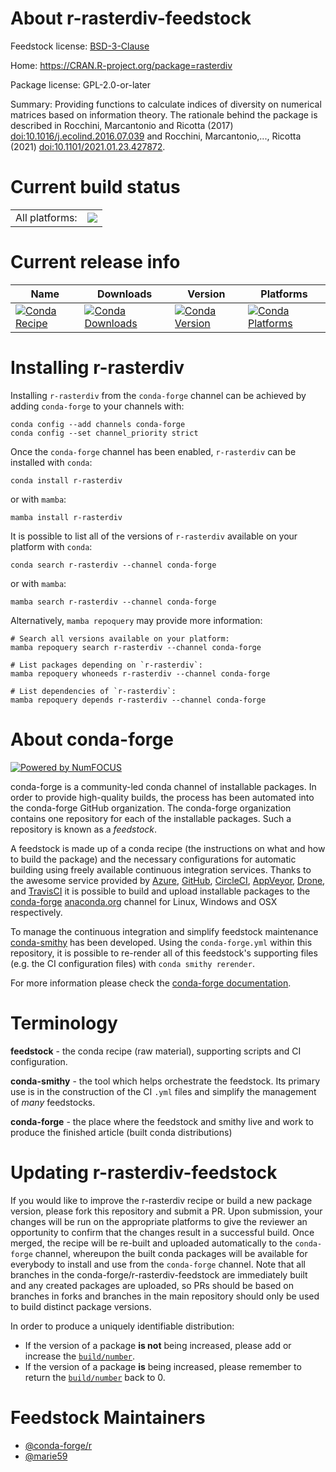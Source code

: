 About r-rasterdiv-feedstock
===========================

Feedstock license: [BSD-3-Clause](https://github.com/conda-forge/r-rasterdiv-feedstock/blob/main/LICENSE.txt)

Home: https://CRAN.R-project.org/package=rasterdiv

Package license: GPL-2.0-or-later

Summary: Providing functions to calculate indices of diversity on numerical matrices based on information theory. The rationale behind the package is described in Rocchini, Marcantonio and Ricotta (2017) <doi:10.1016/j.ecolind.2016.07.039> and Rocchini, Marcantonio,..., Ricotta (2021) <doi:10.1101/2021.01.23.427872>.

Current build status
====================


<table><tr><td>All platforms:</td>
    <td>
      <a href="https://dev.azure.com/conda-forge/feedstock-builds/_build/latest?definitionId=16485&branchName=main">
        <img src="https://dev.azure.com/conda-forge/feedstock-builds/_apis/build/status/r-rasterdiv-feedstock?branchName=main">
      </a>
    </td>
  </tr>
</table>

Current release info
====================

| Name | Downloads | Version | Platforms |
| --- | --- | --- | --- |
| [![Conda Recipe](https://img.shields.io/badge/recipe-r--rasterdiv-green.svg)](https://anaconda.org/conda-forge/r-rasterdiv) | [![Conda Downloads](https://img.shields.io/conda/dn/conda-forge/r-rasterdiv.svg)](https://anaconda.org/conda-forge/r-rasterdiv) | [![Conda Version](https://img.shields.io/conda/vn/conda-forge/r-rasterdiv.svg)](https://anaconda.org/conda-forge/r-rasterdiv) | [![Conda Platforms](https://img.shields.io/conda/pn/conda-forge/r-rasterdiv.svg)](https://anaconda.org/conda-forge/r-rasterdiv) |

Installing r-rasterdiv
======================

Installing `r-rasterdiv` from the `conda-forge` channel can be achieved by adding `conda-forge` to your channels with:

```
conda config --add channels conda-forge
conda config --set channel_priority strict
```

Once the `conda-forge` channel has been enabled, `r-rasterdiv` can be installed with `conda`:

```
conda install r-rasterdiv
```

or with `mamba`:

```
mamba install r-rasterdiv
```

It is possible to list all of the versions of `r-rasterdiv` available on your platform with `conda`:

```
conda search r-rasterdiv --channel conda-forge
```

or with `mamba`:

```
mamba search r-rasterdiv --channel conda-forge
```

Alternatively, `mamba repoquery` may provide more information:

```
# Search all versions available on your platform:
mamba repoquery search r-rasterdiv --channel conda-forge

# List packages depending on `r-rasterdiv`:
mamba repoquery whoneeds r-rasterdiv --channel conda-forge

# List dependencies of `r-rasterdiv`:
mamba repoquery depends r-rasterdiv --channel conda-forge
```


About conda-forge
=================

[![Powered by
NumFOCUS](https://img.shields.io/badge/powered%20by-NumFOCUS-orange.svg?style=flat&colorA=E1523D&colorB=007D8A)](https://numfocus.org)

conda-forge is a community-led conda channel of installable packages.
In order to provide high-quality builds, the process has been automated into the
conda-forge GitHub organization. The conda-forge organization contains one repository
for each of the installable packages. Such a repository is known as a *feedstock*.

A feedstock is made up of a conda recipe (the instructions on what and how to build
the package) and the necessary configurations for automatic building using freely
available continuous integration services. Thanks to the awesome service provided by
[Azure](https://azure.microsoft.com/en-us/services/devops/), [GitHub](https://github.com/),
[CircleCI](https://circleci.com/), [AppVeyor](https://www.appveyor.com/),
[Drone](https://cloud.drone.io/welcome), and [TravisCI](https://travis-ci.com/)
it is possible to build and upload installable packages to the
[conda-forge](https://anaconda.org/conda-forge) [anaconda.org](https://anaconda.org/)
channel for Linux, Windows and OSX respectively.

To manage the continuous integration and simplify feedstock maintenance
[conda-smithy](https://github.com/conda-forge/conda-smithy) has been developed.
Using the ``conda-forge.yml`` within this repository, it is possible to re-render all of
this feedstock's supporting files (e.g. the CI configuration files) with ``conda smithy rerender``.

For more information please check the [conda-forge documentation](https://conda-forge.org/docs/).

Terminology
===========

**feedstock** - the conda recipe (raw material), supporting scripts and CI configuration.

**conda-smithy** - the tool which helps orchestrate the feedstock.
                   Its primary use is in the construction of the CI ``.yml`` files
                   and simplify the management of *many* feedstocks.

**conda-forge** - the place where the feedstock and smithy live and work to
                  produce the finished article (built conda distributions)


Updating r-rasterdiv-feedstock
==============================

If you would like to improve the r-rasterdiv recipe or build a new
package version, please fork this repository and submit a PR. Upon submission,
your changes will be run on the appropriate platforms to give the reviewer an
opportunity to confirm that the changes result in a successful build. Once
merged, the recipe will be re-built and uploaded automatically to the
`conda-forge` channel, whereupon the built conda packages will be available for
everybody to install and use from the `conda-forge` channel.
Note that all branches in the conda-forge/r-rasterdiv-feedstock are
immediately built and any created packages are uploaded, so PRs should be based
on branches in forks and branches in the main repository should only be used to
build distinct package versions.

In order to produce a uniquely identifiable distribution:
 * If the version of a package **is not** being increased, please add or increase
   the [``build/number``](https://docs.conda.io/projects/conda-build/en/latest/resources/define-metadata.html#build-number-and-string).
 * If the version of a package **is** being increased, please remember to return
   the [``build/number``](https://docs.conda.io/projects/conda-build/en/latest/resources/define-metadata.html#build-number-and-string)
   back to 0.

Feedstock Maintainers
=====================

* [@conda-forge/r](https://github.com/conda-forge/r/)
* [@marie59](https://github.com/marie59/)

